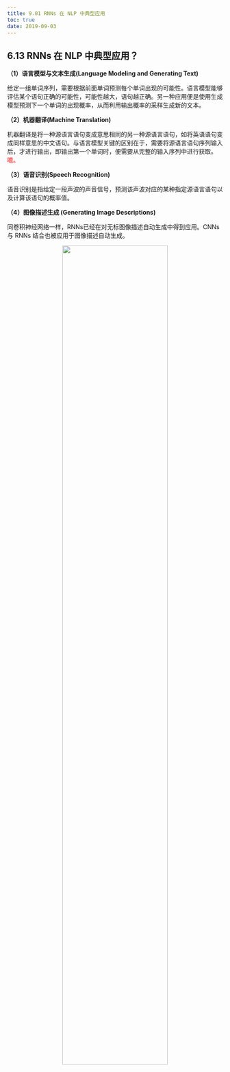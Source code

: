 ```yaml
---
title: 9.01 RNNs 在 NLP 中典型应用
toc: true
date: 2019-09-03
---
```



## 6.13 RNNs 在 NLP 中典型应用？

**（1）语言模型与文本生成(Language Modeling and Generating Text)**

给定一组单词序列，需要根据前面单词预测每个单词出现的可能性。语言模型能够评估某个语句正确的可能性，可能性越大，语句越正确。另一种应用便是使用生成模型预测下一个单词的出现概率，从而利用输出概率的采样生成新的文本。

**（2）机器翻译(Machine Translation)**

机器翻译是将一种源语言语句变成意思相同的另一种源语言语句，如将英语语句变成同样意思的中文语句。与语言模型关键的区别在于，需要将源语言语句序列输入后，才进行输出，即输出第一个单词时，便需要从完整的输入序列中进行获取。<span style="color:red;">嗯。</span>

**（3）语音识别(Speech Recognition)**

语音识别是指给定一段声波的声音信号，预测该声波对应的某种指定源语言语句以及计算该语句的概率值。

**（4）图像描述生成 (Generating Image Descriptions)**

同卷积神经网络一样，RNNs已经在对无标图像描述自动生成中得到应用。CNNs与 RNNs 结合也被应用于图像描述自动生成。

<p align="center">
    <img width="70%" height="70%" src="http://images.iterate.site/blog/image/20190722/13bFyLYcsgtp.png?imageslim">
</p>
